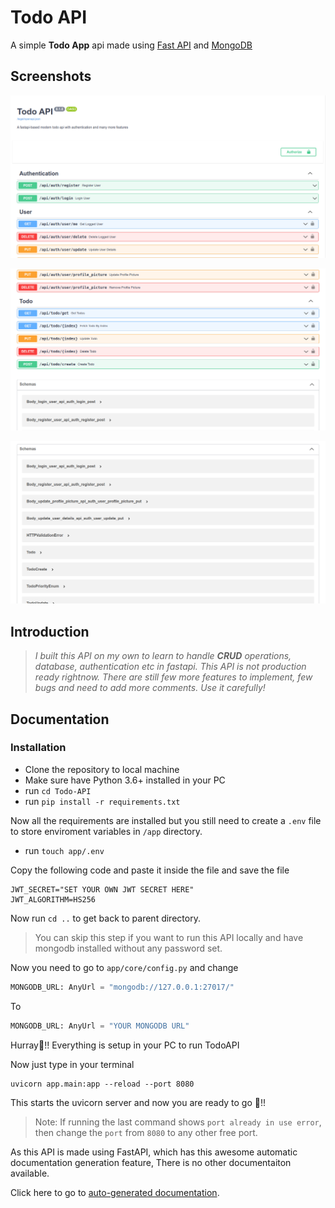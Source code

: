 
# Todo API

A simple **Todo App** api made using [Fast API](https://fastapi.tiangolo.com/) and [MongoDB](https://www.mongodb.com/)


## Screenshots

![Screenshot #1](screenshots/s1.png)

![Screenshot #2](screenshots/s2.png)

![Screenshot #3](screenshots/s3.png)
## Introduction

>  *I built this API on my own to learn to handle **CRUD** operations, database, authentication etc in fastapi. This API is not production ready rightnow. There are still few more features to implement, few bugs and need to add more comments. Use it carefully!*

## Documentation

### Installation

- Clone the repository to local machine
- Make sure have Python 3.6+ installed in your PC
- run ```cd Todo-API```
- run ```pip install -r requirements.txt```

Now all the requirements are installed but you still need to create a ```.env``` file to store enviroment variables in ```/app``` directory.

- run ```touch app/.env```

Copy the following code and paste it inside the file and save the file

```
JWT_SECRET="SET YOUR OWN JWT SECRET HERE"
JWT_ALGORITHM=HS256
```

Now run ```cd ..``` to get back to parent directory.

> You can skip this step if you want to run this API locally and have mongodb installed without any password set.

Now you need to go to ```app/core/config.py``` and change
```python
MONGODB_URL: AnyUrl = "mongodb://127.0.0.1:27017/"
```

To

```python
MONGODB_URL: AnyUrl = "YOUR MONGODB URL"
```

Hurray🎉!! Everything is setup in your PC to run TodoAPI

Now just type in your terminal

```
uvicorn app.main:app --reload --port 8080
```

This starts the uvicorn server and now you are ready to go
🥳!!

> Note: If running the last command shows ```port already in use error```, then change the ```port``` from ```8080``` to any other free port.

As this API is made using FastAPI, which has this awesome automatic documentation generation feature, There is no other documentaiton available.

Click here to go to [auto-generated documentation](http://127.0.0.1:8080/documentation#/).